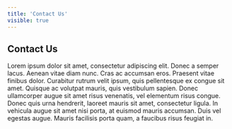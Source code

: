 ```yaml
---
title: 'Contact Us'
visible: true
---
```


## Contact Us

Lorem ipsum dolor sit amet, consectetur adipiscing elit. Donec a semper lacus. Aenean vitae diam nunc. Cras ac accumsan eros. Praesent vitae finibus dolor. Curabitur rutrum velit ipsum, quis pellentesque ex congue sit amet. Quisque ac volutpat mauris, quis vestibulum sapien. Donec ullamcorper augue sit amet risus venenatis, vel elementum risus congue. Donec quis urna hendrerit, laoreet mauris sit amet, consectetur ligula. In vehicula augue sit amet nisi porta, at euismod mauris accumsan. Duis vel egestas augue. Mauris facilisis porta quam, a faucibus risus feugiat in.
